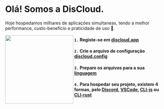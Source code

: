 # Olá! Somos a DisCloud.
Hoje hospedamos milhares de aplicações simultaneas, tendo a melhor performance, custo-benefício e praticidade de uso 🤯.

<img align="left" height="220" src="https://i.imgur.com/M0WaCVp.png"/>

#### `1.` Registe-se em [discloud.app](https://discloudbot.com/)
#### `2.` Crie o arquivo de configuração [discloud.config](https://docs.discloudbot.com/suporte/faq/discloud.config)
#### `3.` Prepare os arquivos para a sua [linguagem](https://docs.discloudbot.com/suporte/linguagens)
#### `4.` Para hospedar seu projeto, existem 4 formas, pelo [Discord](https://docs.discloudbot.com/suporte/hospedar/sites/discord), [VSCode](https://marketplace.visualstudio.com/items?itemName=discloud.discloud), [CLI-js](https://www.npmjs.com/package/discloud-cli) ou [CLI-rust](https://github.com/discloud/cli-rust)
